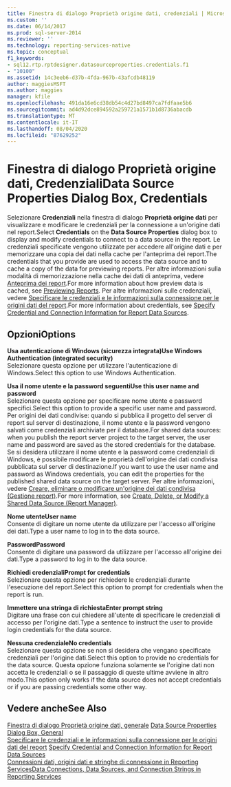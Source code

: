 ```yaml
---
title: Finestra di dialogo Proprietà origine dati, credenziali | Microsoft Docs
ms.custom: ''
ms.date: 06/14/2017
ms.prod: sql-server-2014
ms.reviewer: ''
ms.technology: reporting-services-native
ms.topic: conceptual
f1_keywords:
- sql12.rtp.rptdesigner.datasourceproperties.credentials.f1
- "10100"
ms.assetid: 14c3eeb6-d37b-4fda-967b-43afcdb48119
author: maggiesMSFT
ms.author: maggies
manager: kfile
ms.openlocfilehash: 491da16e6cd38db54c4d27bd8497ca7fdfaae5b6
ms.sourcegitcommit: ad4d92dce894592a259721a1571b1d8736abacdb
ms.translationtype: MT
ms.contentlocale: it-IT
ms.lasthandoff: 08/04/2020
ms.locfileid: "87629252"
---
```

# <a name="data-source-properties-dialog-box-credentials"></a><span data-ttu-id="13869-102">Finestra di dialogo Proprietà origine dati, Credenziali</span><span class="sxs-lookup"><span data-stu-id="13869-102">Data Source Properties Dialog Box, Credentials</span></span>
  <span data-ttu-id="13869-103">Selezionare **Credenziali** nella finestra di dialogo **Proprietà origine dati** per visualizzare e modificare le credenziali per la connessione a un'origine dati nel report.</span><span class="sxs-lookup"><span data-stu-id="13869-103">Select **Credentials** on the **Data Source Properties** dialog box to display and modify credentials to connect to a data source in the report.</span></span> <span data-ttu-id="13869-104">Le credenziali specificate vengono utilizzate per accedere all'origine dati e per memorizzare una copia dei dati nella cache per l'anteprima dei report.</span><span class="sxs-lookup"><span data-stu-id="13869-104">The credentials that you provide are used to access the data source and to cache a copy of the data for previewing reports.</span></span> <span data-ttu-id="13869-105">Per altre informazioni sulla modalità di memorizzazione nella cache dei dati di anteprima, vedere [Anteprima dei report](reports/previewing-reports.md).</span><span class="sxs-lookup"><span data-stu-id="13869-105">For more information about how preview data is cached, see [Previewing Reports](reports/previewing-reports.md).</span></span> <span data-ttu-id="13869-106">Per altre informazioni sulle credenziali, vedere [Specificare le credenziali e le informazioni sulla connessione per le origini dati del report](report-data/specify-credential-and-connection-information-for-report-data-sources.md).</span><span class="sxs-lookup"><span data-stu-id="13869-106">For more information about credentials, see [Specify Credential and Connection Information for Report Data Sources](report-data/specify-credential-and-connection-information-for-report-data-sources.md).</span></span>  
  
## <a name="options"></a><span data-ttu-id="13869-107">Opzioni</span><span class="sxs-lookup"><span data-stu-id="13869-107">Options</span></span>  
 <span data-ttu-id="13869-108">**Usa autenticazione di Windows (sicurezza integrata)**</span><span class="sxs-lookup"><span data-stu-id="13869-108">**Use Windows Authentication (integrated security)**</span></span>  
 <span data-ttu-id="13869-109">Selezionare questa opzione per utilizzare l'autenticazione di Windows.</span><span class="sxs-lookup"><span data-stu-id="13869-109">Select this option to use Windows Authentication.</span></span>  
  
 <span data-ttu-id="13869-110">**Usa il nome utente e la password seguenti**</span><span class="sxs-lookup"><span data-stu-id="13869-110">**Use this user name and password**</span></span>  
 <span data-ttu-id="13869-111">Selezionare questa opzione per specificare nome utente e password specifici.</span><span class="sxs-lookup"><span data-stu-id="13869-111">Select this option to provide a specific user name and password.</span></span> <span data-ttu-id="13869-112">Per origini dei dati condivise: quando si pubblica il progetto del server di report sul server di destinazione, il nome utente e la password vengono salvati come credenziali archiviate per il database.</span><span class="sxs-lookup"><span data-stu-id="13869-112">For shared data sources: when you publish the report server project to the target server, the user name and password are saved as the stored credentials for the database.</span></span> <span data-ttu-id="13869-113">Se si desidera utilizzare il nome utente e la password come credenziali di Windows, è possibile modificare le proprietà dell'origine dei dati condivisa pubblicata sul server di destinazione.</span><span class="sxs-lookup"><span data-stu-id="13869-113">If you want to use the user name and password as Windows credentials, you can edit the properties for the published shared data source on the target server.</span></span> <span data-ttu-id="13869-114">Per altre informazioni, vedere [Creare, eliminare o modificare un'origine dei dati condivisa &#40;Gestione report&#41;](../../2014/reporting-services/create-delete-or-modify-a-shared-data-source-report-manager.md).</span><span class="sxs-lookup"><span data-stu-id="13869-114">For more information, see [Create, Delete, or Modify a Shared Data Source &#40;Report Manager&#41;](../../2014/reporting-services/create-delete-or-modify-a-shared-data-source-report-manager.md).</span></span>  
  
 <span data-ttu-id="13869-115">**Nome utente**</span><span class="sxs-lookup"><span data-stu-id="13869-115">**User name**</span></span>  
 <span data-ttu-id="13869-116">Consente di digitare un nome utente da utilizzare per l'accesso all'origine dei dati.</span><span class="sxs-lookup"><span data-stu-id="13869-116">Type a user name to log in to the data source.</span></span>  
  
 <span data-ttu-id="13869-117">**Password**</span><span class="sxs-lookup"><span data-stu-id="13869-117">**Password**</span></span>  
 <span data-ttu-id="13869-118">Consente di digitare una password da utilizzare per l'accesso all'origine dei dati.</span><span class="sxs-lookup"><span data-stu-id="13869-118">Type a password to log in to the data source.</span></span>  
  
 <span data-ttu-id="13869-119">**Richiedi credenziali**</span><span class="sxs-lookup"><span data-stu-id="13869-119">**Prompt for credentials**</span></span>  
 <span data-ttu-id="13869-120">Selezionare questa opzione per richiedere le credenziali durante l'esecuzione del report.</span><span class="sxs-lookup"><span data-stu-id="13869-120">Select this option to prompt for credentials when the report is run.</span></span>  
  
 <span data-ttu-id="13869-121">**Immettere una stringa di richiesta**</span><span class="sxs-lookup"><span data-stu-id="13869-121">**Enter prompt string**</span></span>  
 <span data-ttu-id="13869-122">Digitare una frase con cui chiedere all'utente di specificare le credenziali di accesso per l'origine dati.</span><span class="sxs-lookup"><span data-stu-id="13869-122">Type a sentence to instruct the user to provide login credentials for the data source.</span></span>  
  
 <span data-ttu-id="13869-123">**Nessuna credenziale**</span><span class="sxs-lookup"><span data-stu-id="13869-123">**No credentials**</span></span>  
 <span data-ttu-id="13869-124">Selezionare questa opzione se non si desidera che vengano specificate credenziali per l'origine dati.</span><span class="sxs-lookup"><span data-stu-id="13869-124">Select this option to provide no credentials for the data source.</span></span> <span data-ttu-id="13869-125">Questa opzione funziona solamente se l'origine dati non accetta le credenziali o se il passaggio di queste ultime avviene in altro modo.</span><span class="sxs-lookup"><span data-stu-id="13869-125">This option only works if the data source does not accept credentials or if you are passing credentials some other way.</span></span>  
  
## <a name="see-also"></a><span data-ttu-id="13869-126">Vedere anche</span><span class="sxs-lookup"><span data-stu-id="13869-126">See Also</span></span>  
 <span data-ttu-id="13869-127">[Finestra di dialogo Proprietà origine dati, generale](../../2014/reporting-services/data-source-properties-dialog-box-general.md) </span><span class="sxs-lookup"><span data-stu-id="13869-127">[Data Source Properties Dialog Box, General](../../2014/reporting-services/data-source-properties-dialog-box-general.md) </span></span>  
 <span data-ttu-id="13869-128">[Specificare le credenziali e le informazioni sulla connessione per le origini dati del report](report-data/specify-credential-and-connection-information-for-report-data-sources.md) </span><span class="sxs-lookup"><span data-stu-id="13869-128">[Specify Credential and Connection Information for Report Data Sources](report-data/specify-credential-and-connection-information-for-report-data-sources.md) </span></span>  
 [<span data-ttu-id="13869-129">Connessioni dati, origini dati e stringhe di connessione in Reporting Services</span><span class="sxs-lookup"><span data-stu-id="13869-129">Data Connections, Data Sources, and Connection Strings in Reporting Services</span></span>](../../2014/reporting-services/data-connections-data-sources-and-connection-strings-in-reporting-services.md)  
  
  
